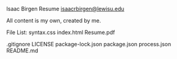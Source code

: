 Isaac Birgen
Resume
isaacrbirgen@lewisu.edu

All content is my own, created by me.

File List:
syntax.css
index.html
Resume.pdf

.gitignore
LICENSE
package-lock.json
package.json
process.json
README.md
